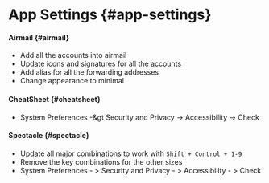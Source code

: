 # App Settings {#app-settings}

#### Airmail {#airmail}

* Add all the accounts into airmail
* Update icons and signatures for all the accounts
* Add alias for all the forwarding addresses
* Change appearance to minimal

#### CheatSheet {#cheatsheet}

* System Preferences -&gt
   Security and Privacy -&gt;
   Accessibility -&gt;
   Check

#### Spectacle {#spectacle}

* Update all major combinations to work with
  `Shift + Control + 1-9`
* Remove the key combinations for the other sizes
* System Preferences -
  &gt;
   Security and Privacy -
  &gt;
   Accessibility -
  &gt;
   Check



